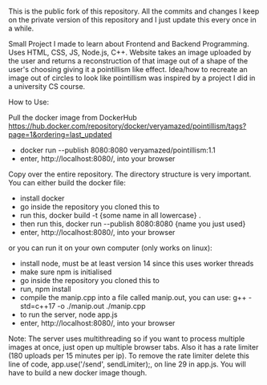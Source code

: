 #
This is the public fork of this repository. All the commits and changes I keep on the private version of this repository and I just update this every once in a while.

Small Project I made to learn about Frontend and Backend Programming. Uses HTML, CSS, JS, Node.js, C++. Website takes an image uploaded by the user and returns a reconstruction of that image out of a shape of the user's choosing giving it a pointillism like effect. Idea/how to recreate an image out of circles to look like pointillism was inspired by a project I did in a university CS course. 

How to Use:

Pull the docker image from DockerHub https://hub.docker.com/repository/docker/veryamazed/pointillism/tags?page=1&ordering=last_updated
- docker run --publish 8080:8080 veryamazed/pointillism:1.1
- enter, http://localhost:8080/, into your browser

Copy over the entire repository. The directory structure is very important.
You can either build the docker file:
- install docker
- go inside the repository you cloned this to
- run this, docker build -t {some name in all lowercase} .
- then run this, docker run --publish 8080:8080 {name you just used}
- enter, http://localhost:8080/, into your browser

or you can run it on your own computer (only works on linux):
- install node, must be at least version 14 since this uses worker threads
- make sure npm is initialised
- go inside the repository you cloned this to
- run, npm install
- compile the manip.cpp into a file called manip.out, you can use: g++ -std=c++17 -o ./manip.out ./manip.cpp
- to run the server, node app.js
- enter, http://localhost:8080/, into your browser

Note: The server uses multithreading so if you want to process multiple images at once, just open up multiple browser tabs. Also it has a rate limiter (180 uploads per 15 minutes per ip). To remove the rate limiter delete this line of code, app.use('/send', sendLimiter);, on line 29 in app.js. You will have to build a new docker image though. 
